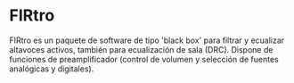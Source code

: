 # FIRtro
FIRtro es un paquete de software de tipo 'black box' para filtrar y ecualizar altavoces activos, también para ecualización de sala (DRC). Dispone de funciones de preamplificador (control de volumen y selección de fuentes analógicas y digitales).

